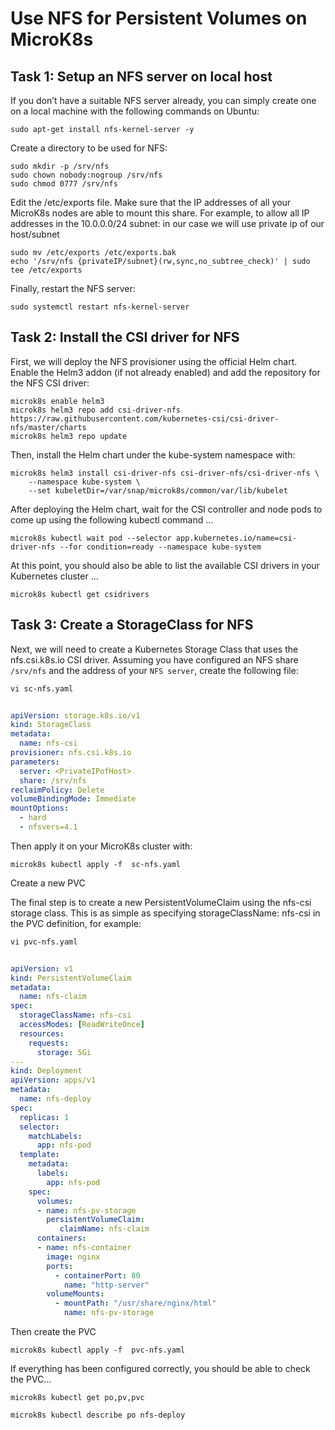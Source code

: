 # Use NFS for Persistent Volumes on MicroK8s

## Task 1: Setup an NFS server on local host

If you don’t have a suitable NFS server already, you can simply create one on a local machine with the following commands on Ubuntu:
```
sudo apt-get install nfs-kernel-server -y
```

Create a directory to be used for NFS:
```
sudo mkdir -p /srv/nfs
sudo chown nobody:nogroup /srv/nfs
sudo chmod 0777 /srv/nfs
```

Edit the /etc/exports file. Make sure that the IP addresses of all your MicroK8s nodes are able to mount this share. For example, to allow all IP addresses in the 10.0.0.0/24 subnet: in our case we will use private ip of our host/subnet
```
sudo mv /etc/exports /etc/exports.bak
echo '/srv/nfs {privateIP/subnet}(rw,sync,no_subtree_check)' | sudo tee /etc/exports
```

Finally, restart the NFS server:
```
sudo systemctl restart nfs-kernel-server
```

## Task 2: Install the CSI driver for NFS

First, we will deploy the NFS provisioner using the official Helm chart. Enable the Helm3 addon (if not already enabled) and add the repository for the NFS CSI driver:
```
microk8s enable helm3
microk8s helm3 repo add csi-driver-nfs https://raw.githubusercontent.com/kubernetes-csi/csi-driver-nfs/master/charts
microk8s helm3 repo update
```

Then, install the Helm chart under the kube-system namespace with:
```
microk8s helm3 install csi-driver-nfs csi-driver-nfs/csi-driver-nfs \
    --namespace kube-system \
    --set kubeletDir=/var/snap/microk8s/common/var/lib/kubelet
```

After deploying the Helm chart, wait for the CSI controller and node pods to come up using the following kubectl command …
```
microk8s kubectl wait pod --selector app.kubernetes.io/name=csi-driver-nfs --for condition=ready --namespace kube-system
```

At this point, you should also be able to list the available CSI drivers in your Kubernetes cluster …
```
microk8s kubectl get csidrivers
```

## Task 3: Create a StorageClass for NFS

Next, we will need to create a Kubernetes Storage Class that uses the nfs.csi.k8s.io CSI driver. Assuming you have configured an NFS share `/srv/nfs` and the address of your `NFS server`, create the following file:

```
vi sc-nfs.yaml
```

```yaml
 
apiVersion: storage.k8s.io/v1
kind: StorageClass
metadata:
  name: nfs-csi
provisioner: nfs.csi.k8s.io
parameters:
  server: <PrivateIPofHost>
  share: /srv/nfs
reclaimPolicy: Delete
volumeBindingMode: Immediate
mountOptions:
  - hard
  - nfsvers=4.1
```
Then apply it on your MicroK8s cluster with:
```
microk8s kubectl apply -f  sc-nfs.yaml
```

Create a new PVC

 The final step is to create a new PersistentVolumeClaim using the nfs-csi storage class. This is as simple as specifying storageClassName: nfs-csi in the PVC definition, for example:

```
vi pvc-nfs.yaml
```

```yaml
 
apiVersion: v1
kind: PersistentVolumeClaim
metadata:
  name: nfs-claim
spec:
  storageClassName: nfs-csi
  accessModes: [ReadWriteOnce]
  resources:
    requests:
      storage: 5Gi
---
kind: Deployment
apiVersion: apps/v1
metadata:
  name: nfs-deploy
spec:
  replicas: 1
  selector:
    matchLabels:
      app: nfs-pod
  template:
    metadata:
      labels:
        app: nfs-pod
    spec:
      volumes:
      - name: nfs-pv-storage
        persistentVolumeClaim:
           claimName: nfs-claim
      containers:
      - name: nfs-container
        image: nginx
        ports:
          - containerPort: 80
            name: "http-server"
        volumeMounts:
          - mountPath: "/usr/share/nginx/html"
            name: nfs-pv-storage
```

 Then create the PVC  
```
microk8s kubectl apply -f  pvc-nfs.yaml
```
  If everything has been configured correctly, you should be able to check the PVC…

```
microk8s kubectl get po,pv,pvc
```
```
microk8s kubectl describe po nfs-deploy
```
	
